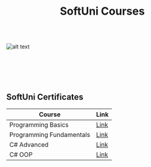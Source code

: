 <h1 align="center">SoftUni Courses</h1>
<br></br>

![alt text](https://bulgaria.wordcamp.org/2020/files/2020/09/Softuni_logo_trasparent.png)
  
<br></br>
<br></br>
<article> 
<h2>SoftUni Certificates</h2>
</article>

<table class="tg">
<thead>
  <tr>
    <th class="tg-0pky" align="center">Course</th>
    <th class="tg-0pky">Link</th>
  </tr>
</thead>
<tbody>
  <tr>
    <td class="tg-0pky">Programming Basics</td>
    <td class="tg-0pky"><a target="_blank" href="https://softuni.bg/certificates/details/85134/8657a393">Link</a></td>
  </tr>
  <tr>
    <td class="tg-0pky">Programming Fundamentals</td>
    <td class="tg-0pky"><a href="https://softuni.bg/certificates/details/96296/73faf4fd">Link</a></td>
  </tr>
  <tr>
    <td class="tg-0pky">C# Advanced</td>
    <td class="tg-0pky"><a href="https://softuni.bg/certificates/details/98089/ec575c54">Link</a></td>
  </tr>
  <tr>
    <td class="tg-0pky">C# OOP</td>
    <td class="tg-0pky"><a href="https://softuni.bg/certificates/details/104223/80fa66e2">Link</a></td>
  </tr>
</tbody>
</table>

